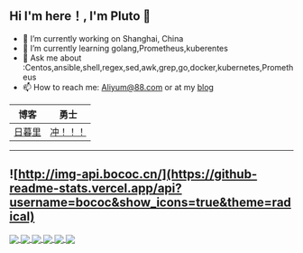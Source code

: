 ## Hi I'm here！, I'm Pluto 👋

- 🔭 I’m currently working on Shanghai, China
- 🌱 I’m currently learning golang,Prometheus,kuberentes
- 💬 Ask me about :Centos,ansible,shell,regex,sed,awk,grep,go,docker,kubernetes,Prometheus
- 📫 How to reach me: [Aliyum@88.com](mailto:Aliyum@88.com) or at my [blog](https://www.bococ.cn)

| 博客                            | 勇士                                  |
| ------------------------------- | ------------------------------------- |
| [日暮里](https://www.bococ.cn/) | [冲！！！](https://img-api.bococ.cn/) |

------

![http://img-api.bococ.cn/](https://github-readme-stats.vercel.app/api?username=bococ&show_icons=true&theme=radical)
---

<a href="https://github.com/bococ/Charts">
  <img align="center" src="https://github-readme-stats.vercel.app/api/pin/?username=bococ&repo=Kube-Prometheus&show_icons=true&theme=radical" />
</a>
<a href="https://github.com/bococ/Kube-Prometheus">
  <img align="center" src="https://github-readme-stats.vercel.app/api/pin/?username=bococ&repo=Kube-Prometheus&show_icons=true&theme=radical" />
</a>
<a href="http://img-api.bococ.cn/">
  <img align="center" src="https://github-readme-stats.vercel.app/api/pin/?username=bococ&repo=img-api&show_icons=true&theme=radical" />
</a>

<a href="https://github.com/bococ/ansible-install-telegraf">
  <img align="center" src="https://github-readme-stats.vercel.app/api/pin/?username=bococ&repo=ansible-install-telegraf&show_icons=true&theme=radical" />
</a>
<a href="https://github.com/bococ/ansible-install-k8s">
  <img align="center" src="https://github-readme-stats.vercel.app/api/pin/?username=bococ&repo=ansible-install-k8s&show_icons=true&theme=radical" />
</a>

<a href="http://img-api.bococ.cn/">
  <img align="center" src="https://github-readme-stats.vercel.app/api/top-langs/?username=bococ&hide=javascript,html,css,jinja&layout=compact&theme=radical" />
</a>
